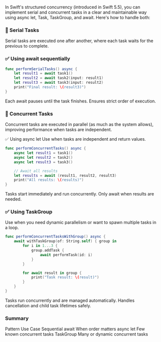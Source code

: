 In Swift's structured concurrency (introduced in Swift 5.5), you can implement serial and concurrent tasks in a clear and maintainable way using async let, Task, TaskGroup, and await. Here's how to handle both:

### 🔁 Serial Tasks
Serial tasks are executed one after another, where each task waits for the previous to complete.

### ✅ Using await sequentially

```swift
func performSerialTasks() async {
    let result1 = await task1()
    let result2 = await task2(input: result1)
    let result3 = await task3(input: result2)
    print("Final result: \(result3)")
}
```

Each await pauses until the task finishes.
Ensures strict order of execution.

### 🔀 Concurrent Tasks
Concurrent tasks are executed in parallel (as much as the system allows), improving performance when tasks are independent.

✅ Using async let
Use when tasks are independent and return values.

```swift
func performConcurrentTasks() async {
    async let result1 = task1()
    async let result2 = task2()
    async let result3 = task3()

    // Await all results
    let results = await (result1, result2, result3)
    print("All results: \(results)")
}
```

Tasks start immediately and run concurrently.
Only await when results are needed.

### ✅ Using TaskGroup
Use when you need dynamic parallelism or want to spawn multiple tasks in a loop.

```swift
func performConcurrentTasksWithGroup() async {
    await withTaskGroup(of: String.self) { group in
        for i in 1...3 {
            group.addTask {
                await performTask(id: i)
            }
        }

        for await result in group {
            print("Task result: \(result)")
        }
    }
}
```

Tasks run concurrently and are managed automatically.
Handles cancellation and child task lifetimes safely.

### Summary
Pattern	Use Case
Sequential await	When order matters
async let	Few known concurrent tasks
TaskGroup	Many or dynamic concurrent tasks
